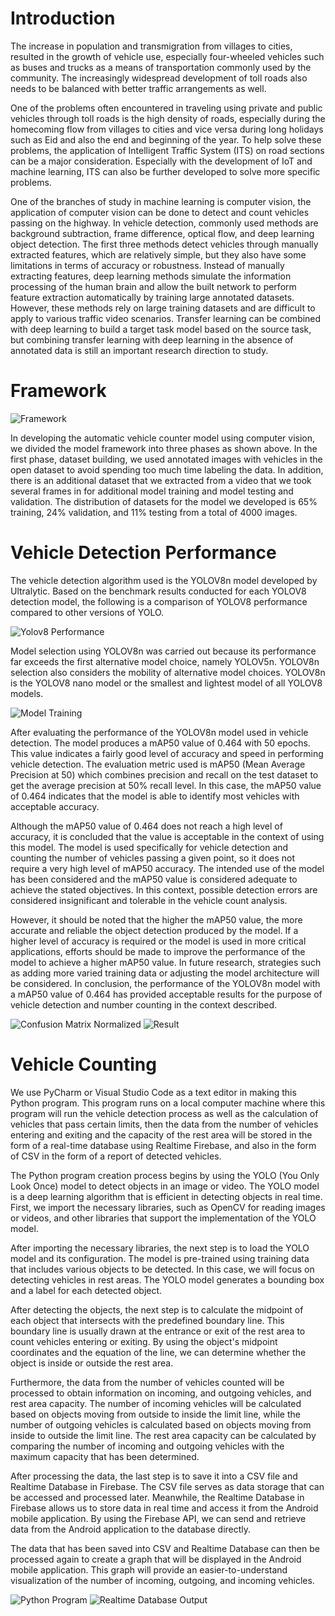 # Introduction

The increase in population and transmigration from villages to cities, resulted in the growth of vehicle use, especially four-wheeled vehicles such as buses and trucks as a means of transportation commonly used by the community. The increasingly widespread development of toll roads also needs to be balanced with better traffic arrangements as well.

One of the problems often encountered in traveling using private and public vehicles through toll roads is the high density of roads, especially during the homecoming flow from villages to cities and vice versa during long holidays such as Eid and also the end and beginning of the year. To help solve these problems, the application of Intelligent Traffic System (ITS) on road sections can be a major consideration. Especially with the development of IoT and machine learning, ITS can also be further developed to solve more specific problems.

One of the branches of study in machine learning is computer vision, the application of computer vision can be done to detect and count vehicles passing on the highway. In vehicle detection, commonly used methods are background subtraction, frame difference, optical flow, and deep learning object detection. The first three methods detect vehicles through manually extracted features, which are relatively simple, but they also have some limitations in terms of accuracy or robustness. Instead of manually extracting features, deep learning methods simulate the information processing of the human brain and allow the built network to perform feature extraction automatically by training large annotated datasets. However, these methods rely on large training datasets and are difficult to apply to various traffic video scenarios. Transfer learning can be combined with deep learning to build a target task model based on the source task, but combining transfer learning with deep learning in the absence of annotated data is still an important research direction to study.

# Framework

![Framework](https://github.com/filbertleo88/Bangkit_Capstone-Vehicle_Counting_Detection/blob/main/image/Framework.png)

In developing the automatic vehicle counter model using computer vision, we divided the model framework into three phases as shown above. In the first phase, dataset building, we used annotated images with vehicles in the open dataset to avoid spending too much time labeling the data. In addition, there is an additional dataset that we extracted from a video that we took several frames in for additional model training and model testing and validation. The distribution of datasets for the model we developed is 65% training, 24% validation, and 11% testing from a total of 4000 images.

# Vehicle Detection Performance

The vehicle detection algorithm used is the YOLOV8n model developed by Ultralytic. Based on the benchmark results conducted for each YOLOV8 detection model, the following is a comparison of YOLOV8 performance compared to other versions of YOLO.

![Yolov8 Performance](https://github.com/filbertleo88/Bangkit_Capstone-Vehicle_Counting_Detection/blob/main/image/Yolov8%20Performance.png)

Model selection using YOLOV8n was carried out because its performance far exceeds the first alternative model choice, namely YOLOV5n. YOLOV8n selection also considers the mobility of alternative model choices. YOLOV8n is the YOLOV8 nano model or the smallest and lightest model of all YOLOV8 models.

![Model Training](https://github.com/filbertleo88/Bangkit_Capstone-Vehicle_Counting_Detection/blob/main/image/Model%20Training%20Epoch.png)

After evaluating the performance of the YOLOV8n model used in vehicle detection. The model produces a mAP50 value of 0.464 with 50 epochs. This value indicates a fairly good level of accuracy and speed in performing vehicle detection. The evaluation metric used is mAP50 (Mean Average Precision at 50) which combines precision and recall on the test dataset to get the average precision at 50% recall level. In this case, the mAP50 value of 0.464 indicates that the model is able to identify most vehicles with acceptable accuracy.

Although the mAP50 value of 0.464 does not reach a high level of accuracy, it is concluded that the value is acceptable in the context of using this model. The model is used specifically for vehicle detection and counting the number of vehicles passing a given point, so it does not require a very high level of mAP50 accuracy. The intended use of the model has been considered and the mAP50 value is considered adequate to achieve the stated objectives. In this context, possible detection errors are considered insignificant and tolerable in the vehicle count analysis.

However, it should be noted that the higher the mAP50 value, the more accurate and reliable the object detection produced by the model. If a higher level of accuracy is required or the model is used in more critical applications, efforts should be made to improve the performance of the model to achieve a higher mAP50 value. In future research, strategies such as adding more varied training data or adjusting the model architecture will be considered. In conclusion, the performance of the YOLOV8n model with a mAP50 value of 0.464 has provided acceptable results for the purpose of vehicle detection and number counting in the context described.

![Confusion Matrix Normalized](https://github.com/filbertleo88/Bangkit_Capstone-Vehicle_Counting_Detection/blob/main/image/confusion_matrix_normalized.png)
![Result](https://github.com/filbertleo88/Bangkit_Capstone-Vehicle_Counting_Detection/blob/main/image/results.png)

# Vehicle Counting

We use PyCharm or Visual Studio Code as a text editor in making this Python program. This program runs on a local computer machine where this program will run the vehicle detection process as well as the calculation of vehicles that pass certain limits, then the data from the number of vehicles entering and exiting and the capacity of the rest area will be stored in the form of a real-time database using Realtime Firebase, and also in the form of CSV in the form of a report of detected vehicles.

The Python program creation process begins by using the YOLO (You Only Look Once) model to detect objects in an image or video. The YOLO model is a deep learning algorithm that is efficient in detecting objects in real time. First, we import the necessary libraries, such as OpenCV for reading images or videos, and other libraries that support the implementation of the YOLO model.

After importing the necessary libraries, the next step is to load the YOLO model and its configuration. The model is pre-trained using training data that includes various objects to be detected. In this case, we will focus on detecting vehicles in rest areas. The YOLO model generates a bounding box and a label for each detected object.

After detecting the objects, the next step is to calculate the midpoint of each object that intersects with the predefined boundary line. This boundary line is usually drawn at the entrance or exit of the rest area to count vehicles entering or exiting. By using the object's midpoint coordinates and the equation of the line, we can determine whether the object is inside or outside the rest area.

Furthermore, the data from the number of vehicles counted will be processed to obtain information on incoming, and outgoing vehicles, and rest area capacity. The number of incoming vehicles will be calculated based on objects moving from outside to inside the limit line, while the number of outgoing vehicles is calculated based on objects moving from inside to outside the limit line. The rest area capacity can be calculated by comparing the number of incoming and outgoing vehicles with the maximum capacity that has been determined.

After processing the data, the last step is to save it into a CSV file and Realtime Database in Firebase. The CSV file serves as data storage that can be accessed and processed later. Meanwhile, the Realtime Database in Firebase allows us to store data in real time and access it from the Android mobile application. By using the Firebase API, we can send and retrieve data from the Android application to the database directly.

The data that has been saved into CSV and Realtime Database can then be processed again to create a graph that will be displayed in the Android mobile application. This graph will provide an easier-to-understand visualization of the number of incoming, outgoing, and incoming vehicles. 

![Python Program](https://github.com/filbertleo88/Bangkit_Capstone-Vehicle_Counting_Detection/blob/main/image/Python%20Program.png)
![Realtime Database Output](https://github.com/filbertleo88/Bangkit_Capstone-Vehicle_Counting_Detection/blob/main/image/Realtime%20Database.png)
